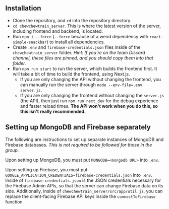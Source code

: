 ## Installation

- Clone the repository, and `cd` into the repository directory.
- `cd chewchewtrain_server`. This is where the latest version of the server, including frontend and backend, is located.
- Run `npm i --force` (`--force` because of a weird dependency with `react-simple-snackbar`) to install all dependencies.
- Create `.env` and `firebase-credentials.json` files inside of the `chewchewtrain_server` folder. *Hint: If you're on the team Discord channel, these files are pinned, and you should copy them into that folder.*
- Run `npm run start` to run the server, which builds the frontend first. It will take a bit of time to build the frontend, using Next.js.
  - If you are only changing the API without changing the frontend, you can manually run the server through `node --env-file=.env server.js`.
  - If you are only changing the frontend without changing the `server.js` (the API), then just run `npm run next_dev` for the debug experience and faster reload times. **The API won't work when you do this, so this isn't really recommended.**

## Setting up MongoDB and Firebase separately

The following are instructions to set up separate instances of MongoDB and Firebase databases. *This is not required to be followed for those in the group.*

Upon setting up MongoDB, you must put `MONGODB=<mongodb URL>` into `.env`. 

Upon setting up Firebase, you must put `GOOGLE_APPLICATION_CREDENTIALS=firebase-credentials.json` into `.env`. Inside of `firebase-credentials.json` is the JSON credentials necessary for the Firebase Admin APIs, so that the server can change Firebase data on its side. Additionally, inside of `chewchewtrain_server/src/app/util.js`, you can replace the client-facing Firebase API keys inside the `connectToFirebase` function.